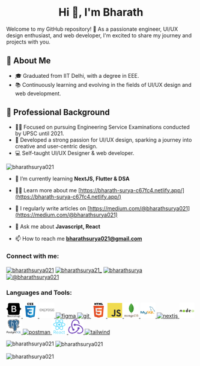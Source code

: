 <h1 align="center">Hi 👋, I'm Bharath</h1>
Welcome to my GitHub repository! 🚀 As a passionate engineer, UI/UX design enthusiast, and web developer, I'm excited to share my journey and projects with you.

## 🧐 About Me

- 🎓 Graduated from IIT Delhi, with a degree in EEE.
- 📚 Continuously learning and evolving in the fields of UI/UX design and web development.

## 💼 Professional Background

- 👷‍♂️ Focused on pursuing Engineering Service Examinations conducted by UPSC until 2021.
- 🎨 Developed a strong passion for UI/UX design, sparking a journey into creative and user-centric design.
- 💻 Self-taught UI/UX Designer & web developer.

<p align="left"> <img src="https://komarev.com/ghpvc/?username=bharathsurya021&label=Profile%20views&color=0e75b6&style=flat" alt="bharathsurya021" /> </p>


- 🌱 I’m currently learning **NextJS, Flutter & DSA**

- 👨‍💻 Learn more about me [https://bharath-surya-c67fc4.netlify.app/](https://bharath-surya-c67fc4.netlify.app/)

- 📝 I regularly write articles on [https://medium.com/@bharathsurya021](https://medium.com/@bharathsurya021)

- 💬 Ask me about **Javascript, React**

- 📫 How to reach me **bharathsurya021@gmail.com**

<h3 align="left">Connect with me:</h3>
<p align="left">
<a href="https://linkedin.com/in/bharathsurya021" target="blank"><img align="center" src="https://raw.githubusercontent.com/rahuldkjain/github-profile-readme-generator/master/src/images/icons/Social/linked-in-alt.svg" alt="bharathsurya021" height="30" width="40" /></a>
<a href="https://instagram.com/bharathsurya21_" target="blank"><img align="center" src="https://raw.githubusercontent.com/rahuldkjain/github-profile-readme-generator/master/src/images/icons/Social/instagram.svg" alt="bharathsurya21_" height="30" width="40" /></a>
<a href="https://www.behance.net/bharathsurya" target="blank"><img align="center" src="https://raw.githubusercontent.com/rahuldkjain/github-profile-readme-generator/master/src/images/icons/Social/behance.svg" alt="bharathsurya" height="30" width="40" /></a>
<a href="https://medium.com/@bharathsurya021" target="blank"><img align="center" src="https://raw.githubusercontent.com/rahuldkjain/github-profile-readme-generator/master/src/images/icons/Social/medium.svg" alt="@bharathsurya021" height="30" width="40" /></a>
</p>

<h3 align="left">Languages and Tools:</h3>
<p align="left"> <a href="https://getbootstrap.com" target="_blank" rel="noreferrer"> <img src="https://raw.githubusercontent.com/devicons/devicon/master/icons/bootstrap/bootstrap-plain-wordmark.svg" alt="bootstrap" width="40" height="40"/> </a> <a href="https://www.w3schools.com/css/" target="_blank" rel="noreferrer"> <img src="https://raw.githubusercontent.com/devicons/devicon/master/icons/css3/css3-original-wordmark.svg" alt="css3" width="40" height="40"/> </a> <a href="https://expressjs.com" target="_blank" rel="noreferrer"> <img src="https://raw.githubusercontent.com/devicons/devicon/master/icons/express/express-original-wordmark.svg" alt="express" width="40" height="40"/> </a> <a href="https://www.figma.com/" target="_blank" rel="noreferrer"> <img src="https://www.vectorlogo.zone/logos/figma/figma-icon.svg" alt="figma" width="40" height="40"/> </a> <a href="https://git-scm.com/" target="_blank" rel="noreferrer"> <img src="https://www.vectorlogo.zone/logos/git-scm/git-scm-icon.svg" alt="git" width="40" height="40"/> </a> <a href="https://www.w3.org/html/" target="_blank" rel="noreferrer"> <img src="https://raw.githubusercontent.com/devicons/devicon/master/icons/html5/html5-original-wordmark.svg" alt="html5" width="40" height="40"/> </a> <a href="https://developer.mozilla.org/en-US/docs/Web/JavaScript" target="_blank" rel="noreferrer"> <img src="https://raw.githubusercontent.com/devicons/devicon/master/icons/javascript/javascript-original.svg" alt="javascript" width="40" height="40"/> </a> <a href="https://www.mongodb.com/" target="_blank" rel="noreferrer"> <img src="https://raw.githubusercontent.com/devicons/devicon/master/icons/mongodb/mongodb-original-wordmark.svg" alt="mongodb" width="40" height="40"/> </a> <a href="https://www.mysql.com/" target="_blank" rel="noreferrer"> <img src="https://raw.githubusercontent.com/devicons/devicon/master/icons/mysql/mysql-original-wordmark.svg" alt="mysql" width="40" height="40"/> </a> <a href="https://nextjs.org/" target="_blank" rel="noreferrer"> <img src="https://cdn.worldvectorlogo.com/logos/nextjs-2.svg" alt="nextjs" width="40" height="40"/> </a> <a href="https://nodejs.org" target="_blank" rel="noreferrer"> <img src="https://raw.githubusercontent.com/devicons/devicon/master/icons/nodejs/nodejs-original-wordmark.svg" alt="nodejs" width="40" height="40"/> </a> <a href="https://www.postgresql.org" target="_blank" rel="noreferrer"> <img src="https://raw.githubusercontent.com/devicons/devicon/master/icons/postgresql/postgresql-original-wordmark.svg" alt="postgresql" width="40" height="40"/> </a> <a href="https://postman.com" target="_blank" rel="noreferrer"> <img src="https://www.vectorlogo.zone/logos/getpostman/getpostman-icon.svg" alt="postman" width="40" height="40"/> </a> <a href="https://reactjs.org/" target="_blank" rel="noreferrer"> <img src="https://raw.githubusercontent.com/devicons/devicon/master/icons/react/react-original-wordmark.svg" alt="react" width="40" height="40"/> </a> <a href="https://redux.js.org" target="_blank" rel="noreferrer"> <img src="https://raw.githubusercontent.com/devicons/devicon/master/icons/redux/redux-original.svg" alt="redux" width="40" height="40"/> </a> <a href="https://tailwindcss.com/" target="_blank" rel="noreferrer"> <img src="https://www.vectorlogo.zone/logos/tailwindcss/tailwindcss-icon.svg" alt="tailwind" width="40" height="40"/> </a> </p>

<p><img align="left" src="https://github-readme-stats.vercel.app/api/top-langs?username=bharathsurya021&show_icons=true&locale=en&layout=compact" alt="bharathsurya021" /></p>

<p>&nbsp;<img align="center" src="https://github-readme-stats.vercel.app/api?username=bharathsurya021&show_icons=true&locale=en" alt="bharathsurya021" /></p>

<p><img align="center" src="https://github-readme-streak-stats.herokuapp.com/?user=bharathsurya021&" alt="bharathsurya021" /></p>
